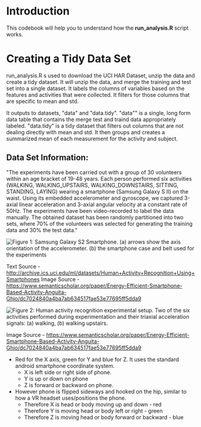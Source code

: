 # Introduction

This codebook will help you to understand how the **run_analysis.R** script works.

# Creating a Tidy Data Set

run_analysis.R s used to download the UCI HAR Dataset, unzip the data and create a tidy dataset.
It will unzip the data, and merge the training and test set into a single dataset.
It labels the columns of variables based on the features and activities that were collected.
It filters for those columns that are specific to mean and std.

It outputs to datasets, "data" and "data.tidy". 
"data"" is a single, long form data table that contains the merge test and traind data appropriately labeled.
"data.tidy" is a tidy dataset that filters out columns that are not dealing directly with mean and std. It then groups and creates a summarized mean of each measurement for the activity and subject.



## Data Set Information:

"The experiments have been carried out with a group of 30 volunteers within an age bracket of 19-48 years. Each person performed six activities (WALKING, WALKING_UPSTAIRS, WALKING_DOWNSTAIRS, SITTING, STANDING, LAYING) wearing a smartphone (Samsung Galaxy S II) on the waist. Using its embedded accelerometer and gyroscope, we captured 3-axial linear acceleration and 3-axial angular velocity at a constant rate of 50Hz. The experiments have been video-recorded to label the data manually. The obtained dataset has been randomly partitioned into two sets, where 70% of the volunteers was selected for generating the training data and 30% the test data." 

![Figure 1: Samsung Galaxy S2 Smartphone. (a) arrows show the axis orientation of the accelerometer. (b) the smartphone case and belt used for the experiments](https://ai2-s2-public.s3.amazonaws.com/figures/2016-03-25/dc7024840a4ba7ab634517fae53e77695ff5dda9/5-Table1-1.png)

Text Source - http://archive.ics.uci.edu/ml/datasets/Human+Activity+Recognition+Using+Smartphones 
Image Source - https://www.semanticscholar.org/paper/Energy-Efficient-Smartphone-Based-Activity-Anguita-Ghio/dc7024840a4ba7ab634517fae53e77695ff5dda9 
 
 
![Figure 2: Human activity recognition experimental setup. Two of the six activities performed during experimentation and their triaxial acceleration signals: (a) walking, (b) walking upstairs.](https://ai2-s2-public.s3.amazonaws.com/figures/2016-03-25/dc7024840a4ba7ab634517fae53e77695ff5dda9/6-Figure2-1.png)

Image Source - https://www.semanticscholar.org/paper/Energy-Efficient-Smartphone-Based-Activity-Anguita-Ghio/dc7024840a4ba7ab634517fae53e77695ff5dda9


* Red for the X axis, green for Y and blue for Z. It uses the standard android smartphone coordinate system.
  + X is left side or right side of phone.
  + Y is up or down on phone
  + Z is forward or backward on phone.
* However phone is flipped sideways and hooked on the hip, similar to how a VR headset uses/positions the phone.
  + Therefore X is head or body moving up and down - red
  + Therefore Y is moving head or body left or right - green
  + Therefore Z is moving head or body forward or backward - blue


